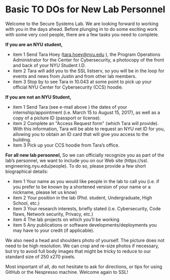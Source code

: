# **Basic TO DOs for New Lab Personnel**

Welcome to the Secure Systems Lab. We are looking forward to working with you in the days ahead. Before plunging in to do
some exciting work with some very cool people, there are a few tasks you need to complete.

**If you are an NYU student,**
* item 1 Send Tara Hoey (tara.hoey@nyu.edu ), the Program Operations Administrator for the Center for Cybersecurity, a
photocopy of the front and back of your NYU Student I.D.
* item 2 Tara will add you to the SSL listserv, so you will be in the loop for events and news from Justin and from other lab
 members.
* item 3 Stop by to see Tara in 10.043 at some point to  pick up your official NYU Center for Cybersecurity (CCS) hoodie.

**If you are not an NYU Student,**
* item 1 Send Tara (see e-mail above ) the dates of your internship/appointment  (i.e. March 15 to August 15, 2017), as
well as a copy of a picture ID (passport or license).
* item 2 Complete an  "Access Request form" (which Tara will provide).  With this information, Tara will be able to request
 an NYU net ID for you, allowing you to obtain an ID card that will give you access to the building.
* item 3 Pick up your CCS hoodie from Tara’s office.

**For all new lab personnel,**
So we can officially recognize you as part of the lab’s personnel, we want to include you on our Web site (https://ssl.
engineering.nyu.edu/people). To do so, please provide a few short biographical details:
* item 1 Your name as you would like people in the lab to call you (i.e. if you prefer to be known by a shortened version of
your name or a nickname, please let us know)
* item 2 Your position in the lab (Phd. student, Undergraduate, High School, etc.)
* item 3 Your research interests, briefly stated (i.e. Cybersecurity, Code flaws, Network security, Privacy, etc.)
* item 4 The lab projects on which you’ll be working
* item 5 Any publications or software developments/deployments you may have to your credit (if applicable).

We also need a head and shoulders photo of yourself. The picture does not need to be high resolution. We can crop and
re-size photos if necessary, but try to avoid full body images that might be tricky to reduce to our standard size of
250 x270 pixels.

Most important of all, do not hesitate to ask for directions, or tips for using GitHub or the Nespresso machine.
Welcome again to SSL!
